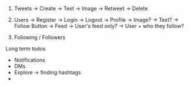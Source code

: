 1. Tweets
    -> Create
        -> Text
        -> Image
    -> Retweet
    -> Delete

2. Users
    -> Register
    -> Login
    -> Logout
    -> Profile
        -> Image?
        -> Text?
        -> Follow Button
    -> Feed
        -> User's feed only?
        -> User + who they follow?

3. Following / Followers

Long term todos
- Notifications
- DMs
- Explore -> finding hashtags
- 